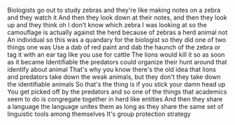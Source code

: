  Biologists go out to study zebras and they're like making notes on a zebra and they watch it And then they look down at their notes, and then they look up and they think oh I don't know which zebra I was looking at so the camouflage is actually against the herd because of zebras a herd animal not An individual so this was a quandary for the biologist so they did one of two things one was Use a dab of red paint and dab the haunch of the zebra or tag it with an ear tag like you use for cattle The lions would kill it so as soon as it became Identifiable the predators could organize their hunt around that identify about animal That's why you know there's the old idea that lions and predators take down the weak animals, but they don't they take down the identifiable animals So that's the thing is if you stick your damn head up You get picked off by the predators and so one of the things that academics seem to do is congregate together in herd like entities And then they share a language the language unites them as long as they share the same set of linguistic tools among themselves It's group protection strategy